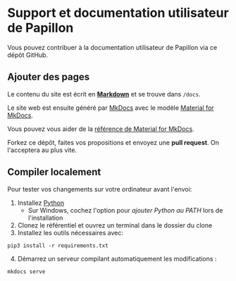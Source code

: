 # Support et documentation utilisateur de Papillon
Vous pouvez contribuer à la documentation utilisateur de Papillon via ce dépôt GitHub.

## Ajouter des pages
Le contenu du site est écrit en [**Markdown**](https://docs.github.com/fr/get-started/writing-on-github/getting-started-with-writing-and-formatting-on-github/basic-writing-and-formatting-syntax) et se trouve dans `/docs`.

Le site web est ensuite généré par [MkDocs](https://www.mkdocs.org/) avec le modèle [Material for MkDocs](https://squidfunk.github.io/mkdocs-material/reference/).

Vous pouvez vous aider de la [référence de Material for MkDocs](https://squidfunk.github.io/mkdocs-material/reference/).

Forkez ce dépôt, faites vos propositions et envoyez une **pull request**. On l'acceptera au plus vite.

## Compiler localement
Pour tester vos changements sur votre ordinateur avant l'envoi:

1. Installez [Python](https://python.org)
	- Sur Windows, cochez l'option pour *ajouter Python au PATH* lors de l'installation
2. Clonez le référentiel et ouvrez un terminal dans le dossier du clone
3. Installez les outils nécessaires avec:
```shell
pip3 install -r requirements.txt
```
4. Démarrez un serveur compilant automatiquement les modifications :
```shell
mkdocs serve
```